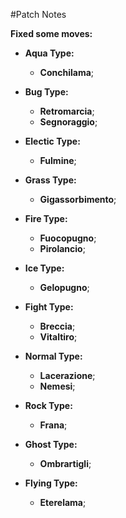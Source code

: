 #Patch Notes

**Fixed some moves:**
- **Aqua Type:**
  - **Conchilama**;
   
- **Bug Type:**
  - **Retromarcia**;
  - **Segnoraggio**;
   
- **Electic Type:**
  - **Fulmine**;
  
- **Grass Type:**
  - **Gigassorbimento**;
 
- **Fire Type:**
  - **Fuocopugno**;
  - **Pirolancio**;

- **Ice Type:**
  - **Gelopugno**;
  
- **Fight Type:**
  - **Breccia**;
  - **Vitaltiro**;
  
- **Normal Type:**
  - **Lacerazione**;
  - **Nemesi**;
  
- **Rock Type:**
  - **Frana**;
  
- **Ghost Type:**
  - **Ombrartigli**;
  
- **Flying Type:**
  - **Eterelama**;